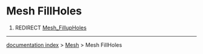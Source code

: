 # Mesh FillHoles
1.  REDIRECT [Mesh\_FillupHoles](Mesh_FillupHoles.md)

---
[documentation index](../README.md) > [Mesh](Mesh_Workbench.md) > Mesh FillHoles
